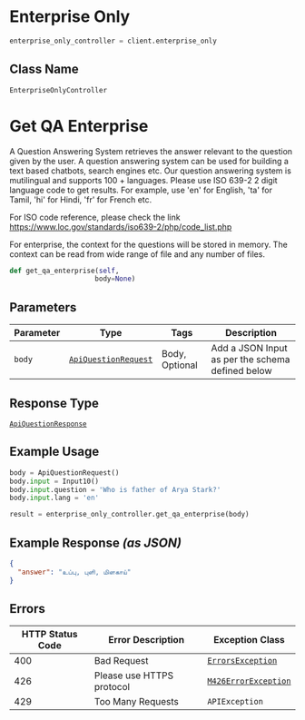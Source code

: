 # Enterprise Only

```python
enterprise_only_controller = client.enterprise_only
```

## Class Name

`EnterpriseOnlyController`


# Get QA Enterprise

A Question Answering System retrieves the answer relevant to the question given by the user. A question answering system can be used for building a text based chatbots, search engines etc. Our question answering system  is mutilingual and supports 100 + languages. Please use ISO 639-2 2 digit language code  to get results. For example, use 'en' for English, 'ta' for Tamil, 'hi' for Hindi, 'fr' for French etc.

For ISO code reference, please check the link https://www.loc.gov/standards/iso639-2/php/code_list.php

For enterprise, the context for the questions will be stored in memory. The context can be read from wide range of file and any number of files.

```python
def get_qa_enterprise(self,
                     body=None)
```

## Parameters

| Parameter | Type | Tags | Description |
|  --- | --- | --- | --- |
| `body` | [`ApiQuestionRequest`](../../doc/models/api-question-request.md) | Body, Optional | Add a JSON Input as per the schema defined below |

## Response Type

[`ApiQuestionResponse`](../../doc/models/api-question-response.md)

## Example Usage

```python
body = ApiQuestionRequest()
body.input = Input10()
body.input.question = 'Who is father of Arya Stark?'
body.input.lang = 'en'

result = enterprise_only_controller.get_qa_enterprise(body)
```

## Example Response *(as JSON)*

```json
{
  "answer": "உப்பு, புளி, மிளகாய்"
}
```

## Errors

| HTTP Status Code | Error Description | Exception Class |
|  --- | --- | --- |
| 400 | Bad Request | [`ErrorsException`](../../doc/models/errors-exception.md) |
| 426 | Please use HTTPS protocol | [`M426ErrorException`](../../doc/models/m426-error-exception.md) |
| 429 | Too Many Requests | `APIException` |

